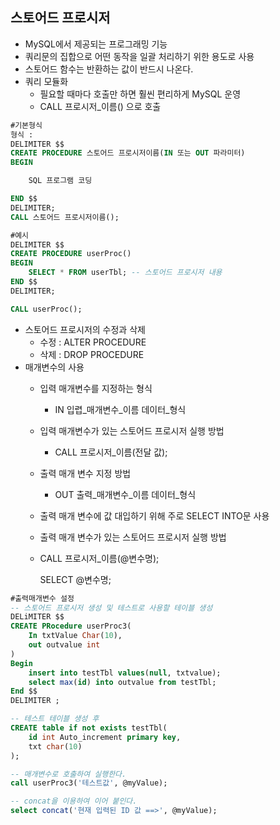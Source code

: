 ## 스토어드 프로시저

- MySQL에서 제공되는 프로그래밍 기능
- 쿼리문의 집합으로 어떤 동작을 일괄 처리하기 위한 용도로 사용
- 스토어드 함수는 반환하는 값이 반드시 나온다.
- 쿼리 모듈화
    - 필요할 때마다 호출만 하면 훨씬 편리하게 MySQL 운영
    - CALL 프로시저_이름() 으로 호출

```sql
#기본형식
형식 : 
DELIMITER $$
CREATE PROCEDURE 스토어드 프로시저이름(IN 또는 OUT 파라미터)
BEGIN

	SQL 프로그램 코딩

END $$
DELIMITER;
CALL 스토어드 프로시저이름();

#예시
DELIMITER $$
CREATE PROCEDURE userProc()
BEGIN
	SELECT * FROM userTbl; -- 스토어드 프로시저 내용
END $$
DELIMITER;

CALL userProc();
```

- 스토어드 프로시저의 수정과 삭제
    - 수정 : ALTER PROCEDURE
    - 삭제 : DROP PROCEDURE
- 매개변수의 사용
    - 입력 매개변수를 지정하는 형식
        - IN 입렵_매개변수_이름 데이터_형식
    - 입력 매개변수가 있는 스토어드 프로시저 실행 방법
        - CALL 프로시저_이름(전달 값);
    - 출력 매개 변수 지정 방법
        - OUT 출력_매개변수_이름 데이터_형식
    - 출력 매개 변수에 값 대입하기 위해 주로 SELECT INTO문 사용
    - 출력 매개 변수가 있는 스토어드 프로시저 실행 방법
    - CALL 프로시저_이름(@변수명);
        
        SELECT @변수명;
        

```sql
#출력매개변수 설정
-- 스토어드 프로시저 생성 및 테스트로 사용할 테이블 생성
DELiMITER $$
CREATE PRocedure userProc3(
	In txtValue Char(10),
    out outvalue int
)
Begin
	insert into testTbl values(null, txtvalue);
    select max(id) into outvalue from testTbl;
End $$
DELIMITER ;

-- 테스트 테이블 생성 후
CREATE table if not exists testTbl(
	id int Auto_increment primary key,
    txt char(10)
);

-- 매개변수로 호출하여 실행한다.
call userProc3('테스트값', @myValue);

-- concat을 이용하여 이어 붙인다.
select concat('현재 입력된 ID 값 ==>', @myValue);
```
